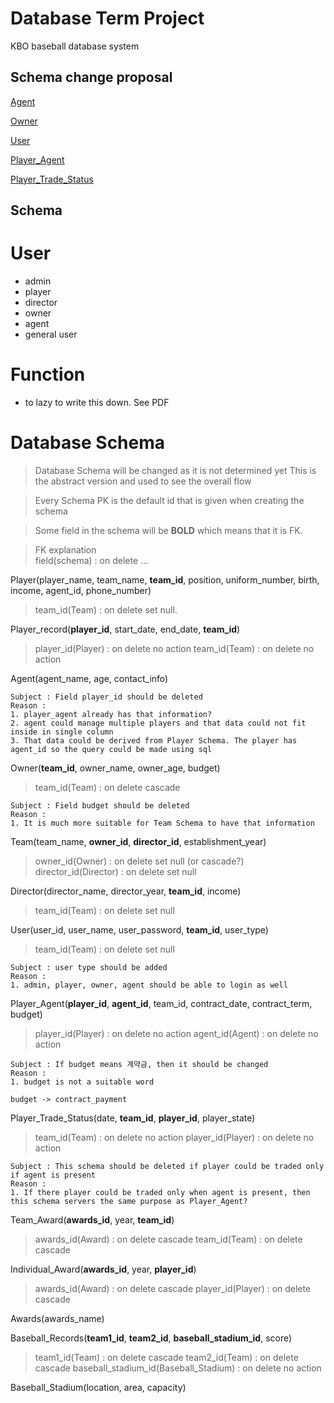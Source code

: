 # Database Term Project

KBO baseball database system

Schema change proposal
--------
[Agent](#agent)

[Owner](#owner)

[User](#user)

[Player_Agent](#player_agent)

[Player_Trade_Status](#player_trade_status)

Schema
------------

# User
- admin
- player
- director
- owner
- agent
- general user

# Function
- to lazy to write this down. See PDF

# Database Schema
> Database Schema will be changed as it is not determined yet
> This is the abstract version and used to see the overall flow

> Every Schema PK is the default id that is given when creating the schema

> Some field in the schema will be **BOLD** which means that it is FK.<br>

> FK explanation<br>
> field(schema) : on delete ...

Player(player_name, team_name, **team_id**, position, uniform_number, birth, income, agent_id, phone_number)
> team_id(Team) : on delete set null.

Player_record(**player_id**, start_date, end_date, **team_id**)
> player_id(Player) : on delete no action
> team_id(Team) : on delete no action

<a name="agent">Agent(agent_name, age, contact_info)</a>
```
Subject : Field player_id should be deleted
Reason :
1. player_agent already has that information?
2. agent could manage multiple players and that data could not fit inside in single column
3. That data could be derived from Player Schema. The player has agent_id so the query could be made using sql
```
<a name="owner">Owner(**team_id**, owner_name, owner_age, budget)</a>
> team_id(Team) : on delete cascade
```
Subject : Field budget should be deleted
Reason :
1. It is much more suitable for Team Schema to have that information 
```

Team(team_name, **owner_id**, **director_id**, establishment_year)
> owner_id(Owner) : on delete set null (or cascade?)
> director_id(Director) : on delete set null

Director(director_name, director_year, **team_id**, income)
> team_id(Team) : on delete set null

<a name="user">User(user_id, user_name, user_password, **team_id**, user_type)</a>
> team_id(Team) : on delete set null

```
Subject : user type should be added
Reason :
1. admin, player, owner, agent should be able to login as well
```

<a name="player_agent">Player_Agent(**player_id**, **agent_id**, team_id, contract_date, contract_term, budget)</a>
> player_id(Player) : on delete no action
> agent_id(Agent) : on delete no action
```
Subject : If budget means 계약금, then it should be changed
Reason :
1. budget is not a suitable word

budget -> contract_payment 
```

<a name="player_trade_status">Player_Trade_Status(date, **team_id**, **player_id**, player_state)</a>
> team_id(Team) : on delete no action
> player_id(Player) : on delete no action
```
Subject : This schema should be deleted if player could be traded only if agent is present
Reason :
1. If there player could be traded only when agent is present, then this schema servers the same purpose as Player_Agent?
```

Team_Award(**awards_id**, year, **team_id**)
> awards_id(Award) : on delete cascade
> team_id(Team) : on delete cascade

Individual_Award(**awards_id**, year, **player_id**)
> awards_id(Award) : on delete cascade
> player_id(Player) : on delete cascade

Awards(awards_name)

Baseball_Records(**team1_id**, **team2_id**, **baseball_stadium_id**, score)
> team1_id(Team) : on delete cascade
> team2_id(Team) : on delete cascade
> baseball_stadium_id(Baseball_Stadium) : on delete no action

Baseball_Stadium(location, area, capacity)
